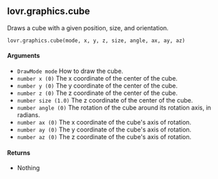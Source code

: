 lovr.graphics.cube
---

Draws a cube with a given position, size, and orientation.

    lovr.graphics.cube(mode, x, y, z, size, angle, ax, ay, az)

#### Arguments

- `DrawMode mode` How to draw the cube.
- `number x (0)` The x coordinate of the center of the cube.
- `number y (0)` The y coordinate of the center of the cube.
- `number z (0)` The z coordinate of the center of the cube.
- `number size (1.0)` The z coordinate of the center of the cube.
- `number angle (0)` The rotation of the cube around its rotation axis, in radians.
- `number ax (0)` The x coordinate of the cube's axis of rotation.
- `number ay (0)` The y coordinate of the cube's axis of rotation.
- `number az (0)` The z coordinate of the cube's axis of rotation.

#### Returns

- Nothing
